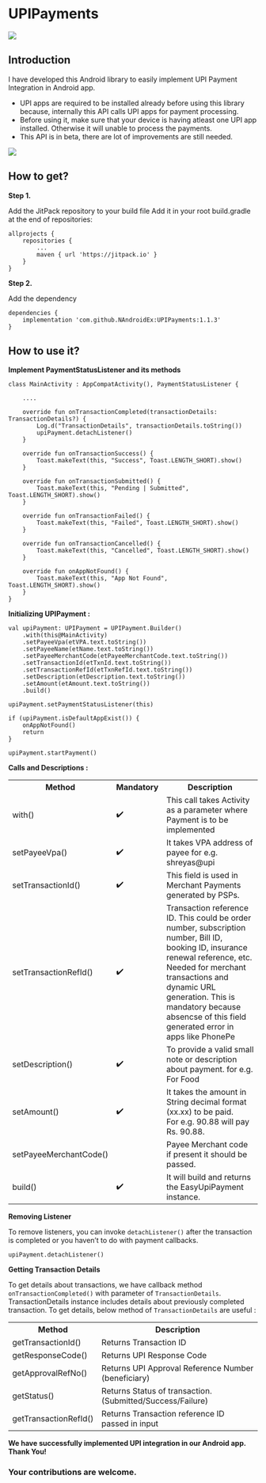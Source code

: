 # UPIPayments

![](https://miro.medium.com/max/1000/1*BOrZtZYRwGEe8NlavcSzRA.png)

<h2>Introduction</h2>

I have developed this Android library to easily implement UPI Payment Integration in Android app.

- UPI apps are required to be installed already before using this library because, internally this API calls UPI apps for payment processing.
- Before using it, make sure that your device is having atleast one UPI app installed. Otherwise it will unable to process the payments.
- This API is in beta, there are lot of improvements are still needed.

![](https://i.ibb.co/V2JLC85/UPIPayments.jpg)

<h2>How to get?</h2>

<b>Step 1.</b>

Add the JitPack repository to your build file Add it in your root build.gradle at the end of repositories:

```
allprojects {
    repositories {
        ...
        maven { url 'https://jitpack.io' }
    }
}
```

<b>Step 2.</b>

Add the dependency

```
dependencies {
    implementation 'com.github.NAndroidEx:UPIPayments:1.1.3'
}
```

<h2>How to use it?</h2>

<b>Implement PaymentStatusListener and its methods</b>

```
class MainActivity : AppCompatActivity(), PaymentStatusListener {

    ....
    
    override fun onTransactionCompleted(transactionDetails: TransactionDetails?) {
        Log.d("TransactionDetails", transactionDetails.toString())
        upiPayment.detachListener()
    }

    override fun onTransactionSuccess() {
        Toast.makeText(this, "Success", Toast.LENGTH_SHORT).show()
    }

    override fun onTransactionSubmitted() {
        Toast.makeText(this, "Pending | Submitted", Toast.LENGTH_SHORT).show()
    }

    override fun onTransactionFailed() {
        Toast.makeText(this, "Failed", Toast.LENGTH_SHORT).show()
    }

    override fun onTransactionCancelled() {
        Toast.makeText(this, "Cancelled", Toast.LENGTH_SHORT).show()
    }

    override fun onAppNotFound() {
        Toast.makeText(this, "App Not Found", Toast.LENGTH_SHORT).show()
    }
}
```

<b>Initializing UPIPayment :</b>

```
val upiPayment: UPIPayment = UPIPayment.Builder()
    .with(this@MainActivity)
    .setPayeeVpa(etVPA.text.toString())
    .setPayeeName(etName.text.toString())
    .setPayeeMerchantCode(etPayeeMerchantCode.text.toString())
    .setTransactionId(etTxnId.text.toString())
    .setTransactionRefId(etTxnRefId.text.toString())
    .setDescription(etDescription.text.toString())
    .setAmount(etAmount.text.toString())
    .build()

upiPayment.setPaymentStatusListener(this)

if (upiPayment.isDefaultAppExist()) {
    onAppNotFound()
    return
}

upiPayment.startPayment()
```

<b>Calls and Descriptions :</b>

<table>
  <tbody><tr>
    <th>Method</th>
    <th><span>Mandatory</span></th>
    <th>Description</th>
  </tr>
  <tr>
    <td>with()</td>
    <td><g-emoji class="g-emoji" alias="heavy_check_mark" fallback-src="https://github.githubassets.com/images/icons/emoji/unicode/2714.png">✔️</g-emoji></td>
    <td>This call takes Activity as a parameter where Payment is to be implemented<br></td>
  </tr>
  <tr>
    <td>setPayeeVpa()</td>
    <td><g-emoji class="g-emoji" alias="heavy_check_mark" fallback-src="https://github.githubassets.com/images/icons/emoji/unicode/2714.png">✔️</g-emoji></td>
    <td>It takes VPA address of payee for e.g. <span>shreyas@upi</span></td>
  </tr>
  <tr>
    <td>setTransactionId()</td>
    <td><g-emoji class="g-emoji" alias="heavy_check_mark" fallback-src="https://github.githubassets.com/images/icons/emoji/unicode/2714.png">✔️</g-emoji></td>
    <td>This field is used in Merchant Payments generated by PSPs.</td>
  </tr>
  <tr>
    <td>setTransactionRefId()</td>
    <td><g-emoji class="g-emoji" alias="heavy_check_mark" fallback-src="https://github.githubassets.com/images/icons/emoji/unicode/2714.png">✔️</g-emoji></td>
    <td>Transaction reference ID. This could be order number, subscription number, Bill ID, booking ID, insurance renewal reference, etc. Needed for merchant transactions and dynamic URL generation. This is mandatory because absencse of this field generated error in apps like PhonePe</td>
  </tr>
  <tr>
    <td>setDescription()</td>
    <td><g-emoji class="g-emoji" alias="heavy_check_mark" fallback-src="https://github.githubassets.com/images/icons/emoji/unicode/2714.png">✔️</g-emoji></td>
    <td>To provide a valid small note or description about payment. for e.g. <br><span>For Food</span><br></td>
  </tr>
  <tr>
    <td>setAmount()</td>
    <td><g-emoji class="g-emoji" alias="heavy_check_mark" fallback-src="https://github.githubassets.com/images/icons/emoji/unicode/2714.png">✔️</g-emoji></td>
    <td>It takes the amount in String decimal format (xx.xx) to be paid. <br>For e.g. 90.88 will pay <span>Rs. 90.88.</span></td>
  </tr>
  <tr>
    <td>setPayeeMerchantCode()</td>
    <td></td>
    <td>Payee Merchant code if present it should be passed.</td>
  </tr>
  <tr>
    <td>build()</td>
    <td><g-emoji class="g-emoji" alias="heavy_check_mark" fallback-src="https://github.githubassets.com/images/icons/emoji/unicode/2714.png">✔️</g-emoji></td>
    <td>It will build and returns the <span>EasyUpiPayment</span> instance.</td>
  </tr>
</tbody></table>

<b>Removing Listener</b>

To remove listeners, you can invoke `detachListener()` after the transaction is completed or you haven’t to do with payment callbacks.

```
upiPayment.detachListener()
```

<b>Getting Transaction Details</b>

To get details about transactions, we have callback method `onTransactionCompleted()` with parameter of `TransactionDetails`. TransactionDetails instance includes details about previously completed transaction.
To get details, below method of `TransactionDetails` are useful :

<table>
  <tbody><tr>
    <th>Method</th>
    <th>Description</th>
  </tr>
  <tr>
    <td>getTransactionId()</td>
    <td>Returns Transaction ID</td>
  </tr>
  <tr>
    <td>getResponseCode()</td>
    <td>Returns UPI Response Code</td>
  </tr>
  <tr>
    <td>getApprovalRefNo()</td>
    <td>Returns UPI Approval Reference Number (beneficiary)</td>
  </tr>
  <tr>
    <td>getStatus()</td>
    <td>Returns Status of transaction.<br>(Submitted/Success/Failure)<br></td>
  </tr>
  <tr>
    <td>getTransactionRefId()</td>
    <td>Returns Transaction reference ID passed in input</td>
  </tr>
</tbody></table>

<b>We have successfully implemented UPI integration in our Android app. Thank You!</b>

<h3>Your contributions are welcome.</h3>
